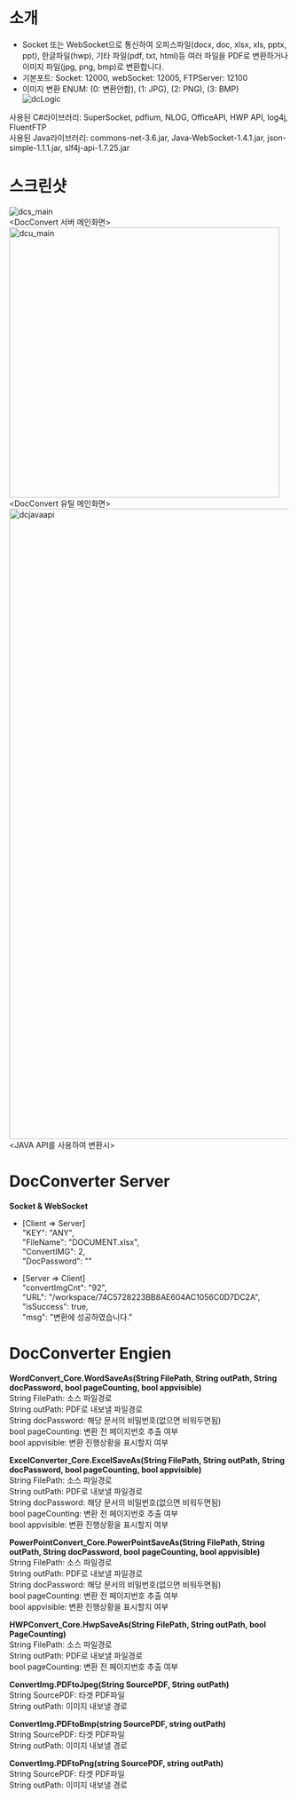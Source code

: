 # 소개
* Socket 또는 WebSocket으로 통신하여 오피스파일(docx, doc, xlsx, xls, pptx, ppt), 한글파일(hwp), 기타 파일(pdf, txt, html)등 여러 파일을 PDF로 변환하거나 이미지 파일(jpg, png, bmp)로 변환합니다.
* 기본포트: Socket: 12000, webSocket: 12005, FTPServer: 12100  
* 이미지 변환 ENUM: (0: 변환안함), (1: JPG), (2: PNG), (3: BMP)  
![dcLogic](https://user-images.githubusercontent.com/13088077/78665631-16137400-7911-11ea-8843-5320c42fa519.png)   


사용된 C#라이브러리: SuperSocket, pdfium, NLOG, OfficeAPI, HWP API, log4j, FluentFTP    
사용된 Java라이브러리: commons-net-3.6.jar, Java-WebSocket-1.4.1.jar, json-simple-1.1.1.jar, slf4j-api-1.7.25.jar
# 스크린샷

![dcs_main](https://user-images.githubusercontent.com/13088077/78530590-e7b56c00-781e-11ea-81e2-e0b174e1773e.png)  
<DocConvert 서버 메인화면>    
<img width="487" alt="dcu_main" src="https://user-images.githubusercontent.com/13088077/78663785-b49dd600-790d-11ea-8f60-ef3e9048062b.png">  
<DocConvert 유틸 메인화면>    
<img width="1136" alt="dcjavaapi" src="https://user-images.githubusercontent.com/13088077/78663993-16f6d680-790e-11ea-8afd-0d31d5ec9943.png">  
<JAVA API를 사용하여 변환시>  

# DocConverter Server
**Socket & WebSocket**
- [Client => Server]  
  "KEY": "ANY",  
  "FileName": "DOCUMENT.xlsx",  
  "ConvertIMG": 2,  
  "DocPassword": ""  
    
 - [Server => Client]  
  "convertImgCnt": "92",  
  "URL": "/workspace/74C5728223BB8AE604AC1056C0D7DC2A",  
  "isSuccess": true,  
  "msg": "변환에 성공하였습니다."  
  
# DocConverter Engien
**WordConvert_Core.WordSaveAs(String FilePath, String outPath, String docPassword, bool pageCounting, bool appvisible)**  
String FilePath: 소스 파일경로  
String outPath: PDF로 내보낼 파일경로  
String docPassword: 해당 문서의 비밀번호(없으면 비워두면됨)  
bool pageCounting: 변환 전 페이지번호 추출 여부  
bool appvisible: 변환 진행상황을 표시할지 여부  

**ExcelConverter_Core.ExcelSaveAs(String FilePath, String outPath, String docPassword, bool pageCounting, bool appvisible)**  
String FilePath: 소스 파일경로  
String outPath: PDF로 내보낼 파일경로  
String docPassword: 해당 문서의 비밀번호(없으면 비워두면됨)  
bool pageCounting: 변환 전 페이지번호 추출 여부  
bool appvisible: 변환 진행상황을 표시할지 여부  

**PowerPointConvert_Core.PowerPointSaveAs(String FilePath, String outPath, String docPassword, bool pageCounting, bool appvisible)**  
String FilePath: 소스 파일경로  
String outPath: PDF로 내보낼 파일경로  
String docPassword: 해당 문서의 비밀번호(없으면 비워두면됨)  
bool pageCounting: 변환 전 페이지번호 추출 여부  
bool appvisible: 변환 진행상황을 표시할지 여부  

**HWPConvert_Core.HwpSaveAs(String FilePath, String outPath, bool PageCounting)**  
String FilePath: 소스 파일경로  
String outPath: PDF로 내보낼 파일경로  
bool pageCounting: 변환 전 페이지번호 추출 여부  

**ConvertImg.PDFtoJpeg(String SourcePDF, String outPath)**  
String SourcePDF: 타겟 PDF파일  
String outPath: 이미지 내보낼 경로  

**ConvertImg.PDFtoBmp(string SourcePDF, string outPath)**  
String SourcePDF: 타겟 PDF파일  
String outPath: 이미지 내보낼 경로  

**ConvertImg.PDFtoPng(string SourcePDF, string outPath)**  
String SourcePDF: 타겟 PDF파일  
String outPath: 이미지 내보낼 경로  
